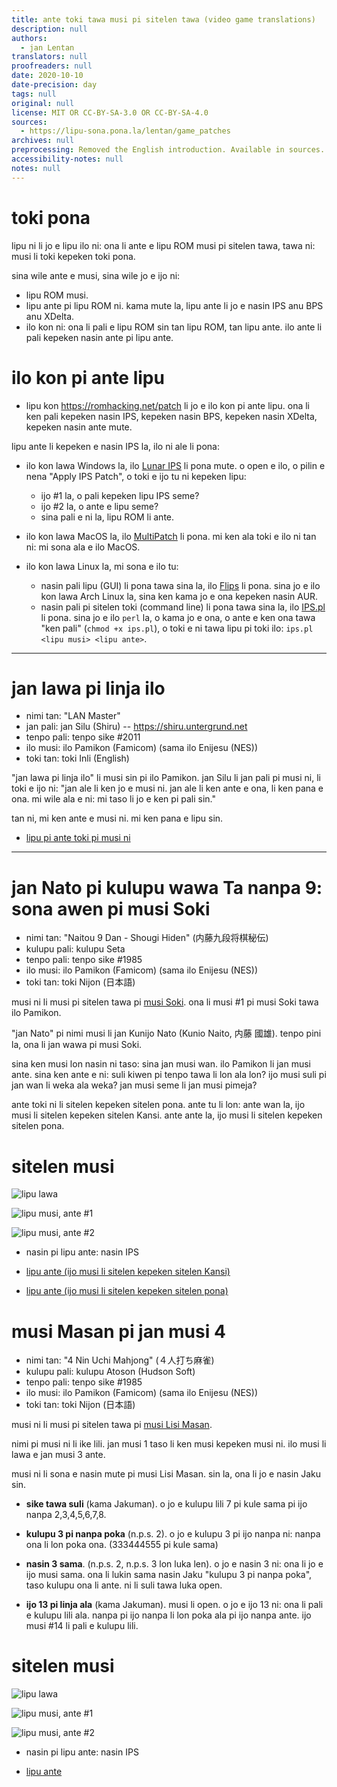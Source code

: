```yaml
---
title: ante toki tawa musi pi sitelen tawa (video game translations)
description: null
authors:
  - jan Lentan
translators: null
proofreaders: null
date: 2020-10-10
date-precision: day
tags: null
original: null
license: MIT OR CC-BY-SA-3.0 OR CC-BY-SA-4.0
sources:
  - https://lipu-sona.pona.la/lentan/game_patches
archives: null
preprocessing: Removed the English introduction. Available in sources.
accessibility-notes: null
notes: null
---
```


# toki pona

lipu ni li jo e lipu ilo ni: ona li ante e lipu ROM musi pi sitelen tawa, tawa
ni: musi li toki kepeken toki pona.

sina wile ante e musi, sina wile jo e ijo ni:

* lipu ROM musi.
* lipu ante pi lipu ROM ni. kama mute la, lipu ante li jo e nasin IPS anu BPS
anu XDelta.
* ilo kon ni: ona li pali e lipu ROM sin tan lipu ROM, tan lipu ante. ilo ante
  li pali kepeken nasin ante pi lipu ante.

# ilo kon pi ante lipu

* lipu kon <https://romhacking.net/patch> li jo e ilo kon pi ante lipu. ona li
ken pali kepeken nasin IPS, kepeken nasin BPS, kepeken nasin XDelta, kepeken
nasin ante mute.

lipu ante li kepeken e nasin IPS la, ilo ni ale li pona:

* ilo kon lawa Windows la, ilo [Lunar IPS](https://www.fusoya.eludevisibility.org/lips/) 
  li pona mute. o open e ilo, o pilin e nena
  "Apply IPS Patch", o toki e ijo tu ni kepeken lipu:
  * ijo \#1 la, o pali kepeken lipu IPS seme?
  * ijo \#2 la, o ante e lipu seme?
  * sina pali e ni la, lipu ROM li ante.

* ilo kon lawa MacOS la, ilo
  [MultiPatch](http://www.romhacking.net/utilities/746) li pona. mi ken ala toki
  e ilo ni tan ni: mi sona ala e ilo MacOS.

* ilo kon lawa Linux la, mi sona e ilo tu:
  * nasin pali lipu (GUI) li pona tawa sina la, ilo
  [Flips](https://www.smwcentral.net/?p=section&a=details&id=11474) li pona.
  sina jo e ilo kon lawa Arch Linux la, sina ken kama jo e ona kepeken nasin
  AUR.
  * nasin pali pi sitelen toki (command line) li pona tawa sina la, ilo
  [IPS.pl](https://www.zophar.net/utilities/patchutil/ips-pl.html) li pona. sina
  jo e ilo `perl` la, o kama jo e ona, o ante e ken ona tawa "ken pali" (`chmod +x
  ips.pl`), o toki e ni tawa lipu pi toki ilo: `ips.pl <lipu musi> <lipu ante>`.

----

# jan lawa pi linja ilo

* nimi tan: "LAN Master"
* jan pali: jan Silu (Shiru) -- <https://shiru.untergrund.net>
* tenpo pali: tenpo sike \#2011
* ilo musi: ilo Pamikon (Famicom) (sama ilo Enijesu (NES))
* toki tan: toki Inli (English)

"jan lawa pi linja ilo" li musi sin pi ilo Pamikon. jan Silu li jan pali pi musi
ni, li toki e ijo ni: "jan ale li ken jo e musi ni. jan ale li ken ante e ona,
li ken pana e ona. mi wile ala e ni: mi taso li jo e ken pi pali sin."

tan ni, mi ken ante e musi ni. mi ken pana e lipu sin.

* [lipu pi ante toki pi musi ni](https://lipu-sona.pona.la/lentan/jan_lawa_pi_linja_ilo)

-----

# <a id="shogi">jan Nato pi kulupu wawa Ta nanpa 9: sona awen pi musi Soki</a>

* nimi tan: "Naitou 9 Dan - Shougi Hiden" (内藤九段将棋秘伝)
* kulupu pali: kulupu Seta
* tenpo pali: tenpo sike \#1985
* ilo musi: ilo Pamikon (Famicom) (sama ilo Enijesu (NES))
* toki tan: toki Nijon (日本語)

musi ni li musi pi sitelen tawa pi [musi Soki](https://lipu-sona.pona.la/lentan/shogi). ona li musi #1 pi
musi Soki tawa ilo Pamikon.

"jan Nato" pi nimi musi li jan Kunijo Nato (Kunio Naito, 内藤 國雄). tenpo pini
la, ona li jan wawa pi musi Soki.

sina ken musi lon nasin ni taso: sina jan musi wan. ilo Pamikon li jan musi
ante. sina ken ante e ni: suli kiwen pi tenpo tawa li lon ala lon? ijo musi suli
pi jan wan li weka ala weka? jan musi seme li jan musi pimeja?

ante toki ni li sitelen kepeken sitelen pona. ante tu li lon: ante wan la, ijo
musi li sitelen kepeken sitelen Kansi. ante ante la, ijo musi li sitelen kepeken
sitelen pona.

# sitelen musi

![lipu lawa](https://lipu-sona.pona.la/extra/shogi_title.png)

![lipu musi, ante #1](https://lipu-sona.pona.la/extra/shogi_game1.png)

![lipu musi, ante #2](https://lipu-sona.pona.la/extra/shogi_game2.png)

* nasin pi lipu ante: nasin IPS

* [lipu ante (ijo musi li sitelen kepeken sitelen Kansi)](https://lipu-sona.pona.la/shogi_tokipona.ips)
* [lipu ante (ijo musi li sitelen kepeken sitelen pona)](https://lipu-sona.pona.la/shogi_tokipona2.ips)

# <a id="mahjong">musi Masan pi jan musi 4</a>

* nimi tan: "4 Nin Uchi Mahjong" (４人打ち麻雀)
* kulupu pali: kulupu Atoson (Hudson Soft)
* tenpo pali: tenpo sike \#1985
* ilo musi: ilo Pamikon (Famicom) (sama ilo Enijesu (NES))
* toki tan: toki Nijon (日本語)

musi ni li musi pi sitelen tawa pi [musi Lisi Masan](https://lipu-sona.pona.la/lentan/riichi_mahjong).

nimi pi musi ni li ike lili. jan musi 1 taso li ken musi kepeken musi ni. ilo
musi li lawa e jan musi 3 ante.

musi ni li sona e nasin mute pi musi Lisi Masan. sin la, ona li jo e nasin Jaku
sin.

* **sike tawa suli** (kama Jakuman). o jo e kulupu lili 7 pi kule sama pi ijo
  nanpa 2,3,4,5,6,7,8.

* **kulupu 3 pi nanpa poka** (n.p.s. 2). o jo e kulupu 3 pi ijo nanpa ni: nanpa
  ona li lon poka ona. (333444555 pi kule sama)

* **nasin 3 sama**. (n.p.s. 2, n.p.s. 3 lon luka len). o jo e nasin 3 ni: ona li
  jo e ijo musi sama. ona li lukin sama nasin Jaku "kulupu 3 pi nanpa poka",
  taso kulupu ona li ante. ni li suli tawa luka open.

* **ijo 13 pi linja ala** (kama Jakuman). musi li open. o jo e ijo 13 ni: ona li pali e kulupu
  lili ala. nanpa pi ijo nanpa li lon poka ala pi ijo nanpa ante. ijo musi #14
  li pali e kulupu lili.

# sitelen musi

![lipu lawa](https://lipu-sona.pona.la/extra/mahjong_title.png)

![lipu musi, ante #1](https://lipu-sona.pona.la/extra/mahjong_game1.png)

![lipu musi, ante #2](https://lipu-sona.pona.la/extra/mahjong_game2.png)

* nasin pi lipu ante: nasin IPS

* [lipu ante](https://lipu-sona.pona.la/mahjong_tokipona.ips)

